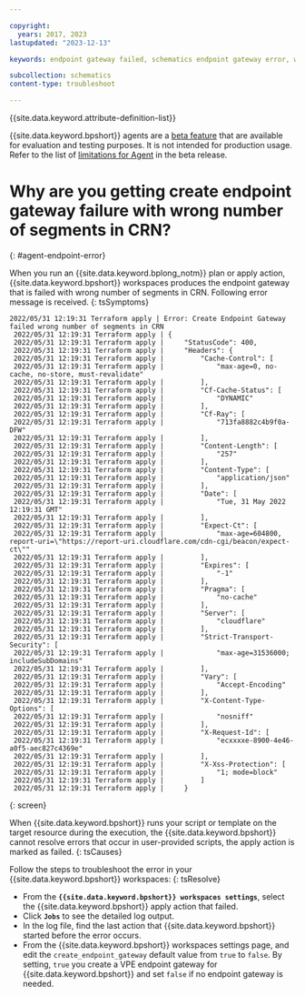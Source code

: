 ```yaml
---

copyright:
  years: 2017, 2023
lastupdated: "2023-12-13"

keywords: endpoint gateway failed, schematics endpoint gateway error, wrong number of segments in crn

subcollection: schematics
content-type: troubleshoot

---
```


{{site.data.keyword.attribute-definition-list}}

{{site.data.keyword.bpshort}} agents are a [beta feature](/docs/schematics?topic=schematics-agent-beta-limitations) that are available for evaluation and testing purposes. It is not intended for production usage. Refer to the list of [limitations for Agent](/docs/schematics?topic=schematics-agent-beta-limitations) in the beta release.

# Why are you getting create endpoint gateway failure with wrong number of segments in CRN?
{: #agent-endpoint-error}

When you run an {{site.data.keyword.bplong_notm}} plan or apply action, {{site.data.keyword.bpshort}} workspaces produces the endpoint gateway that is failed with wrong number of segments in CRN. Following error message is received.
{: tsSymptoms}

```text
2022/05/31 12:19:31 Terraform apply | Error: Create Endpoint Gateway failed wrong number of segments in CRN
 2022/05/31 12:19:31 Terraform apply | {
 2022/05/31 12:19:31 Terraform apply |     "StatusCode": 400,
 2022/05/31 12:19:31 Terraform apply |     "Headers": {
 2022/05/31 12:19:31 Terraform apply |         "Cache-Control": [
 2022/05/31 12:19:31 Terraform apply |             "max-age=0, no-cache, no-store, must-revalidate"
 2022/05/31 12:19:31 Terraform apply |         ],
 2022/05/31 12:19:31 Terraform apply |         "Cf-Cache-Status": [
 2022/05/31 12:19:31 Terraform apply |             "DYNAMIC"
 2022/05/31 12:19:31 Terraform apply |         ],
 2022/05/31 12:19:31 Terraform apply |         "Cf-Ray": [
 2022/05/31 12:19:31 Terraform apply |             "713fa8882c4b9f0a-DFW"
 2022/05/31 12:19:31 Terraform apply |         ],
 2022/05/31 12:19:31 Terraform apply |         "Content-Length": [
 2022/05/31 12:19:31 Terraform apply |             "257"
 2022/05/31 12:19:31 Terraform apply |         ],
 2022/05/31 12:19:31 Terraform apply |         "Content-Type": [
 2022/05/31 12:19:31 Terraform apply |             "application/json"
 2022/05/31 12:19:31 Terraform apply |         ],
 2022/05/31 12:19:31 Terraform apply |         "Date": [
 2022/05/31 12:19:31 Terraform apply |             "Tue, 31 May 2022 12:19:31 GMT"
 2022/05/31 12:19:31 Terraform apply |         ],
 2022/05/31 12:19:31 Terraform apply |         "Expect-Ct": [
 2022/05/31 12:19:31 Terraform apply |             "max-age=604800, report-uri=\"https://report-uri.cloudflare.com/cdn-cgi/beacon/expect-ct\""
 2022/05/31 12:19:31 Terraform apply |         ],
 2022/05/31 12:19:31 Terraform apply |         "Expires": [
 2022/05/31 12:19:31 Terraform apply |             "-1"
 2022/05/31 12:19:31 Terraform apply |         ],
 2022/05/31 12:19:31 Terraform apply |         "Pragma": [
 2022/05/31 12:19:31 Terraform apply |             "no-cache"
 2022/05/31 12:19:31 Terraform apply |         ],
 2022/05/31 12:19:31 Terraform apply |         "Server": [
 2022/05/31 12:19:31 Terraform apply |             "cloudflare"
 2022/05/31 12:19:31 Terraform apply |         ],
 2022/05/31 12:19:31 Terraform apply |         "Strict-Transport-Security": [
 2022/05/31 12:19:31 Terraform apply |             "max-age=31536000; includeSubDomains"
 2022/05/31 12:19:31 Terraform apply |         ],
 2022/05/31 12:19:31 Terraform apply |         "Vary": [
 2022/05/31 12:19:31 Terraform apply |             "Accept-Encoding"
 2022/05/31 12:19:31 Terraform apply |         ],
 2022/05/31 12:19:31 Terraform apply |         "X-Content-Type-Options": [
 2022/05/31 12:19:31 Terraform apply |             "nosniff"
 2022/05/31 12:19:31 Terraform apply |         ],
 2022/05/31 12:19:31 Terraform apply |         "X-Request-Id": [
 2022/05/31 12:19:31 Terraform apply |             "ecxxxxe-8900-4e46-a0f5-aec827c4369e"
 2022/05/31 12:19:31 Terraform apply |         ],
 2022/05/31 12:19:31 Terraform apply |         "X-Xss-Protection": [
 2022/05/31 12:19:31 Terraform apply |             "1; mode=block"
 2022/05/31 12:19:31 Terraform apply |         ]
 2022/05/31 12:19:31 Terraform apply |     }
```
{: screen}

When {{site.data.keyword.bpshort}} runs your script or template on the target resource during the execution, the {{site.data.keyword.bpshort}} cannot resolve errors that occur in user-provided scripts, the apply action is marked as failed.
{: tsCauses}

Follow the steps to troubleshoot the error in your {{site.data.keyword.bpshort}} workspaces:
{: tsResolve}

- From the **`{{site.data.keyword.bpshort}} workspaces settings`**, select the {{site.data.keyword.bpshort}} apply action that failed.
- Click **`Jobs`** to see the detailed log output.
- In the log file, find the last action that {{site.data.keyword.bpshort}} started before the error occurs. 
- From the {{site.data.keyword.bpshort}} workspaces settings page, and edit the `create_endpoint_gateway` default value from `true` to `false`. By setting, `true` you create a VPE endpoint gateway for {{site.data.keyword.bpshort}} and set `false` if no endpoint gateway is needed.
